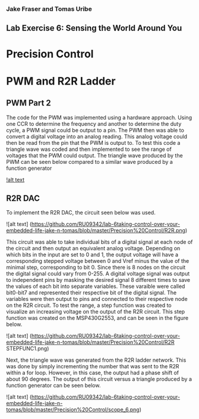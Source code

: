 ### Jake Fraser and Tomas Uribe

## Lab Exercise 6: Sensing the World Around You
# Precision Control
# PWM and R2R Ladder

## PWM Part 2
The code for the PWM was implemented using a hardware approach. Using one CCR to determine the frequency and another to determine the duty cycle, 
a PWM signal could be output to a pin. The PWM then was able to convert a digital voltage into an analog reading. 
This analog voltage could then be read from the pin that the PWM is output to. To test this code a triangle wave was coded and then 
implemented to see the range of voltages that the PWM could output. 
The triangle wave produced by the PWM can be seen below compared to a similar wave produced by a function generator
 
[!alt text](https://github.com/RU09342/lab-6taking-control-over-your-embedded-life-jake-n-tomas/blob/master/Precision%20Control/scope_5.png)

## R2R DAC
To implement the R2R DAC, the circuit seen below was used. 

![alt text] (https://github.com/RU09342/lab-6taking-control-over-your-embedded-life-jake-n-tomas/blob/master/Precision%20Control/R2R.png)

This circuit was able to take individual bits of a digital signal at each node of the circuit and then output an equivalent analog voltage. 
Depending on which bits in the input are set to 0 and 1, the output voltage will have a corresponding stepped voltage between 0 and Vref minus the value of the minimal step, corresponding to bit 0.
Since there is 8 nodes on the circuit the digital signal could vary from 0-255.
A digital voltage signal was output to independent pins by masking the desired signal 8 different times to save the values of each bit into separate variables. These varaible were called bit0-bit7 and represented their respective bit of the digital signal. 
The variables were then output to pins and connected to their respective node on the R2R circuit. To test the range, a step function was created to visualize an increasing voltage on the output of the R2R circuit. This step function was 
created on the MSP430G2553, and can be seen in the figure below. 

![alt text] (https://github.com/RU09342/lab-6taking-control-over-your-embedded-life-jake-n-tomas/blob/master/Precision%20Control/R2R STEPFUNC1.png)

Next, the triangle wave was generated from the  R2R ladder network. This was done by simply incrementing the number that was sent to the R2R within a for loop.
 However, in this case, the output had a phase shift of about 90 degrees. The output of this circuit versus a triangle produced by a function generator can be seen below.

![alt text] (https://github.com/RU09342/lab-6taking-control-over-your-embedded-life-jake-n-tomas/blob/master/Precision%20Control/scope_6.png)